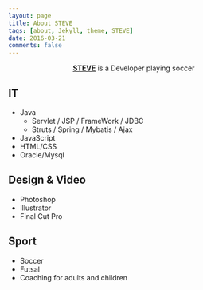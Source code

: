 ```yaml
---
layout: page
title: About STEVE
tags: [about, Jekyll, theme, STEVE]
date: 2016-03-21
comments: false
---
```

    
<center><a href="http://taylantatli.github.io/Moon"><b>STEVE</b></a> is a Developer playing soccer</center>

## IT
* Java
    - Servlet / JSP / FrameWork / JDBC
    - Struts / Spring / Mybatis / Ajax
* JavaScript
* HTML/CSS
* Oracle/Mysql


## Design & Video
* Photoshop
* Illustrator
* Final Cut Pro


## Sport
* Soccer
* Futsal
* Coaching for adults and children



<!-- 
## Features
* Minimal, you can focus on your content
* Responsive
* Disqus integration
* Syntax highlighting
* Optional post image
* Social icons
* Page for sharing projects
* Optional background image
* Simple navigation menu
* MathJax support

## Preview

{% capture images %}
    https://cloud.githubusercontent.com/assets/754514/14509720/61c61058-01d6-11e6-93ab-0918515ecd56.png
    https://cloud.githubusercontent.com/assets/754514/14509716/61ac6c8e-01d6-11e6-879f-8308883de790.png
{% endcapture %}
{% include gallery images=images caption="Screenshots of Moon Theme" cols=2 %}

See a [live version of Moon](http://taylantatli.github.io/Moon) hosted on GitHub.

## Getting Started

To learn how to install and use this theme check out the [Setup Guide](http://taylantatli.me/Moon/moon-theme/) for more information.
      
[Install Moon](https://github.com/TaylanTatli/Moon){: .btn} -->
